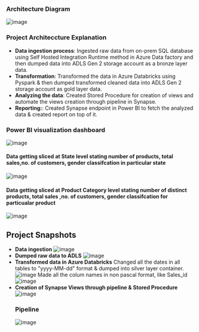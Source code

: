 ### Architecture Diagram
![image](https://github.com/ambergupta1199/Product_Sales_Analysis/assets/79975210/9f7ca380-907e-44c2-ac05-ef1d95014669)
### Project Architeccture Explanation
- **Data ingestion process**: Ingested raw data from on-prem SQL database using Self Hosted Integration Runtime method in Azure Data factory and then dumped data into ADLS Gen 2 storage account as a bronze layer data.
- **Transformation**: Transformed the data in Azure Databricks using Pyspark & then dumped transformed cleaned data into ADLS Gen 2 storage account as gold layer data.
- **Analyzing the data**: Created Stored Procedure for creation of views and automate the views creation through pipeline in Synapse.
- **Reporting:**: Created Synapse endpoint in Power BI to fetch the analyzed data & created report on top of it.


### Power BI visualization dashboard
  ![image](https://github.com/ambergupta1199/Product_Sales_Analysis/assets/79975210/76ad1952-526f-49d6-93c5-00dc5b4f4147)
#### Data getting sliced at State level stating number of products, total sales,no. of customers, gender classifcation in particular state
  ![image](https://github.com/ambergupta1199/Product_Sales_Analysis/assets/79975210/e45605e0-b0e7-4bc7-9834-7435a73560c9)
#### Data getting sliced at Product Category level stating number of distinct products, total sales ,no. of customers, gender classifcation for particualar product
  ![image](https://github.com/ambergupta1199/Product_Sales_Analysis/assets/79975210/72fbfddc-788f-4a37-9ca1-fbf17d3b6b06)


## Project Snapshots
- **Data ingestion**
![image](https://github.com/ambergupta1199/Product_Sales_Analysis/assets/79975210/9ca2a761-56df-42f3-a7e3-41944fc85fa2)
- **Dumped raw data to ADLS**
  ![image](https://github.com/ambergupta1199/Product_Sales_Analysis/assets/79975210/3c28e9fc-b7f5-419d-8629-ff83730b1407)
- **Transformed data in Azure Databricks**
  Changed all the dates in all tables to "yyyy-MM-dd" format & dumped into silver layer container.
  ![image](https://github.com/ambergupta1199/Product_Sales_Analysis/assets/79975210/8a99074e-c26a-4289-bc96-4d4f2e0425d8)
  Made all the colum names in non pascal format, like Sales_id
  ![image](https://github.com/ambergupta1199/Product_Sales_Analysis/assets/79975210/633024ca-0026-4ef6-85c7-e5cbed7a4783)
- **Creation of Synapse Views through pipeline & Stored Procedure**
  ![image](https://github.com/ambergupta1199/Product_Sales_Analysis/assets/79975210/1a3bbefc-866f-41f3-ac4c-47504d57dcbf)
  ### Pipeline
  ![image](https://github.com/ambergupta1199/Product_Sales_Analysis/assets/79975210/b717a4d5-430e-466c-8d4c-73c114432896)

  






